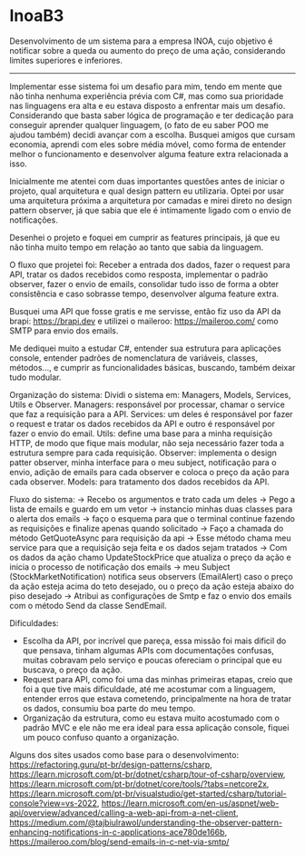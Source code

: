 # InoaB3
Desenvolvimento de um sistema para a empresa INOA, cujo objetivo é notificar sobre a queda ou aumento do preço de uma ação, considerando limites superiores e inferiores.

***********
Implementar esse sistema foi um desafio para mim, tendo em mente que não tinha nenhuma experiência prévia com C#, mas como sua prioridade nas linguagens era alta e eu estava disposto a enfrentar mais um desafio. Considerando que basta saber lógica de programação e ter dedicação para conseguir aprender qualquer linguagem, (o fato de eu saber POO me ajudou também) decidi avançar com a escolha. Busquei amigos que cursam economia, aprendi com eles sobre média móvel, como forma de entender melhor o funcionamento e desenvolver alguma feature extra relacionada a isso. 

Inicialmente me atentei com duas importantes questões antes de iniciar o projeto, qual arquitetura e qual design pattern eu utilizaria.
Optei por usar uma arquitetura próxima a arquitetura por camadas e mirei direto no design pattern observer, já que sabia que ele é intimamente ligado com o envio de notificações.

Desenhei o projeto e foquei em cumprir as features principais, já que eu não tinha muito tempo em relação ao tanto que sabia da linguagem.

O fluxo que projetei foi: Receber a entrada dos dados, fazer o request para API, tratar os dados recebidos como resposta, implementar o padrão observer, fazer o envio de emails, consolidar tudo isso de forma a obter consistência e caso sobrasse tempo, desenvolver alguma feature extra.

Busquei uma API que fosse gratis e me servisse, então fiz uso da API da brapi: https://brapi.dev e utilizei o maileroo: https://maileroo.com/ como SMTP para envio dos emails.

Me dediquei muito a estudar C#, entender sua estrutura para aplicações console, entender padrões de nomenclatura de variáveis, classes, métodos..., e cumprir as funcionalidades básicas, buscando, também deixar tudo modular.

Organização do sistema:
Dividi o sistema em: Managers, Models, Services, Utils e Observer.
Managers: responsável por processar, chamar o service que faz a requisição para a API.
Services: um deles é responsável por fazer o request e tratar os dados recebidos da API e outro é responsável por fazer o envio do email.
Utils: define uma base para a minha requisição HTTP, de modo que fique mais modular, não seja necessário fazer toda a estrutura sempre para cada requisição.
Observer: implementa o design patter observer, minha interface para o meu subject, notificação para o envio, adição de emails para cada observer e coloca o preço da ação para cada observer.
Models: para tratamento dos dados recebidos da API.

Fluxo do sistema:
-> Recebo os argumentos e trato cada um deles -> Pego a lista de emails e guardo em um vetor -> instancio minhas duas classes para o alerta dos emails -> faço o esquema para que o terminal continue fazendo as requisições e finalize apenas quando solicitado -> Faço a chamada do método GetQuoteAsync para requisição da api -> Esse método chama meu service para que a requisição seja feita e os dados sejam tratados -> Com os dados da ação chamo UpdateStockPrice que atualiza o preço da ação e inicia o processo de notificação dos emails -> meu Subject (StockMarketNotification) notifica seus observers (EmailAlert) caso o preço da ação esteja acima do teto desejado, ou o preço da ação esteja abaixo do piso desejado -> Atribui as configurações de Smtp e faz o envio dos emails com o método Send da classe SendEmail.

Dificuldades:
- Escolha da API, por incrível que pareça, essa missão foi mais dificil do que pensava, tinham algumas APIs com documentações confusas, muitas cobravam pelo serviço e poucas ofereciam o princípal que eu buscava, o preço da ação.
- Request para API, como foi uma das minhas primeiras etapas, creio que foi a que tive mais dificuldade, até me acostumar com a linguagem, entender erros que estava cometendo, principalmente na hora de tratar os dados, consumiu boa parte do meu tempo.
- Organização da estrutura, como eu estava muito acostumado com o padrão MVC e ele não me era ideal para essa aplicação console, fiquei um pouco confuso quanto a organização.

Alguns dos sites usados como base para o desenvolvimento: https://refactoring.guru/pt-br/design-patterns/csharp, https://learn.microsoft.com/pt-br/dotnet/csharp/tour-of-csharp/overview, https://learn.microsoft.com/pt-br/dotnet/core/tools/?tabs=netcore2x, https://learn.microsoft.com/pt-br/visualstudio/get-started/csharp/tutorial-console?view=vs-2022, https://learn.microsoft.com/en-us/aspnet/web-api/overview/advanced/calling-a-web-api-from-a-net-client, https://medium.com/@tajbiulrawol/understanding-the-observer-pattern-enhancing-notifications-in-c-applications-ace780de166b, https://maileroo.com/blog/send-emails-in-c-net-via-smtp/


